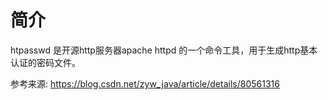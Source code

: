 # 简介
htpasswd 是开源http服务器apache httpd 的一个命令工具，用于生成http基本认证的密码文件。


参考来源:
https://blog.csdn.net/zyw_java/article/details/80561316